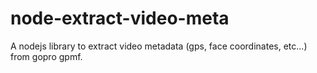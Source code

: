 # node-extract-video-meta

A nodejs library to extract video metadata (gps, face coordinates, etc...) from gopro gpmf.
